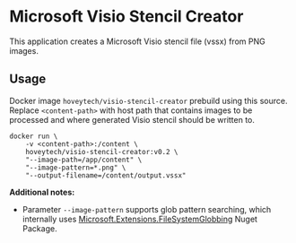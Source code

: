 # Microsoft Visio Stencil Creator

This application creates a Microsoft Visio stencil file (vssx) from PNG images.

## Usage

Docker image `hoveytech/visio-stencil-creator` prebuild using this source. Replace `<content-path>` with host path that contains images to be processed and where generated Visio stencil should be written to. 

```shell
docker run \
    -v <content-path>:/content \
    hoveytech/visio-stencil-creator:v0.2 \
    "--image-path=/app/content" \
    "--image-pattern=*.png" \
    "--output-filename=/content/output.vssx"
```

**Additional notes:**
* Parameter `--image-pattern` supports glob pattern searching, which internally uses [Microsoft.Extensions.FileSystemGlobbing](https://docs.microsoft.com/en-us/dotnet/api/microsoft.extensions.filesystemglobbing?view=aspnetcore-2.2) Nuget Package.
